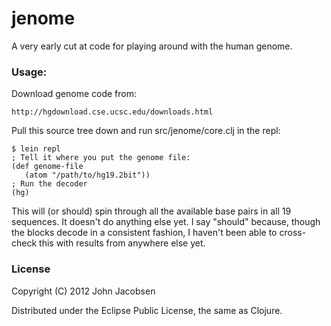 # jenome

A very early cut at code for playing around with the human genome.

### Usage:

Download genome code from:

    http://hgdownload.cse.ucsc.edu/downloads.html

Pull this source tree down and run src/jenome/core.clj in the repl:

    $ lein repl
    ; Tell it where you put the genome file:
    (def genome-file
       (atom "/path/to/hg19.2bit"))
    ; Run the decoder
    (hg)

This will (or should) spin through all the available base pairs in all
19 sequences.  It doesn't do anything else yet.  I say "should"
because, though the blocks decode in a consistent fashion, I haven't
been able to cross-check this with results from anywhere else yet.

### License

Copyright (C) 2012 John Jacobsen

Distributed under the Eclipse Public License, the same as Clojure.
